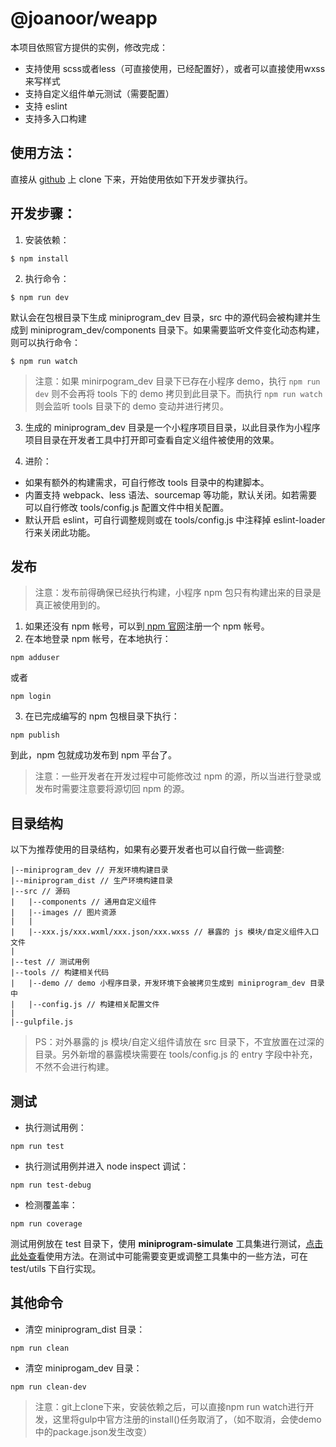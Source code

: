 # @joanoor/weapp

本项目依照官方提供的实例，修改完成：

* 支持使用 scss或者less（可直接使用，已经配置好），或者可以直接使用wxss来写样式
* 支持自定义组件单元测试（需要配置）
* 支持 eslint
* 支持多入口构建

## 使用方法：

直接从 [github](https://github.com/joanor/xtweapp.git) 上 clone 下来，开始使用依如下开发步骤执行。

## 开发步骤：

1. 安装依赖：

```
$ npm install
```
2. 执行命令：

```
$ npm run dev
```
默认会在包根目录下生成 miniprogram\_dev 目录，src 中的源代码会被构建并生成到 miniprogram\_dev/components 目录下。如果需要监听文件变化动态构建，则可以执行命令：

```
$ npm run watch
```

> 注意：如果 minirpogram\_dev 目录下已存在小程序 demo，执行 `npm run dev` 则不会再将 tools 下的 demo 拷贝到此目录下。而执行 `npm run watch` 则会监听 tools 目录下的 demo 变动并进行拷贝。

3. 生成的 miniprogram\_dev 目录是一个小程序项目目录，以此目录作为小程序项目目录在开发者工具中打开即可查看自定义组件被使用的效果。

4. 进阶：

* 如果有额外的构建需求，可自行修改 tools 目录中的构建脚本。
* 内置支持 webpack、less 语法、sourcemap 等功能，默认关闭。如若需要可以自行修改 tools/config.js 配置文件中相关配置。
* 默认开启 eslint，可自行调整规则或在 tools/config.js 中注释掉 eslint-loader 行来关闭此功能。
## 发布

> 注意：发布前得确保已经执行构建，小程序 npm 包只有构建出来的目录是真正被使用到的。

1. 如果还没有 npm 帐号，可以到[ npm 官网](https://www.npmjs.com/)注册一个 npm 帐号。
2. 在本地登录 npm 帐号，在本地执行：

```
npm adduser
```
或者

```
npm login
```
3. 在已完成编写的 npm 包根目录下执行：
```
npm publish
```
到此，npm 包就成功发布到 npm 平台了。

> 注意：一些开发者在开发过程中可能修改过 npm 的源，所以当进行登录或发布时需要注意要将源切回 npm 的源。

## 目录结构

以下为推荐使用的目录结构，如果有必要开发者也可以自行做一些调整:

```
|--miniprogram_dev // 开发环境构建目录
|--miniprogram_dist // 生产环境构建目录
|--src // 源码
|   |--components // 通用自定义组件
|   |--images // 图片资源
|   |
|   |--xxx.js/xxx.wxml/xxx.json/xxx.wxss // 暴露的 js 模块/自定义组件入口文件
|
|--test // 测试用例
|--tools // 构建相关代码
|   |--demo // demo 小程序目录，开发环境下会被拷贝生成到 miniprogram_dev 目录中
|   |--config.js // 构建相关配置文件
|
|--gulpfile.js
```

> PS：对外暴露的 js 模块/自定义组件请放在 src 目录下，不宜放置在过深的目录。另外新增的暴露模块需要在 tools/config.js 的 entry 字段中补充，不然不会进行构建。

## 测试

* 执行测试用例：

```
npm run test
```

* 执行测试用例并进入 node inspect 调试：

```
npm run test-debug
```

* 检测覆盖率：

```
npm run coverage
```

测试用例放在 test 目录下，使用 **miniprogram-simulate** 工具集进行测试，[点击此处查看](https://github.com/wechat-miniprogram/miniprogram-simulate/blob/master/README.md)使用方法。在测试中可能需要变更或调整工具集中的一些方法，可在 test/utils 下自行实现。

## 其他命令

* 清空 miniprogram_dist 目录：
```
npm run clean
```
* 清空 miniprogam_dev 目录：
```
npm run clean-dev
```


> 注意：git上clone下来，安装依赖之后，可以直接npm run watch进行开发，这里将gulp中官方注册的install()任务取消了，（如不取消，会使demo中的package.json发生改变）